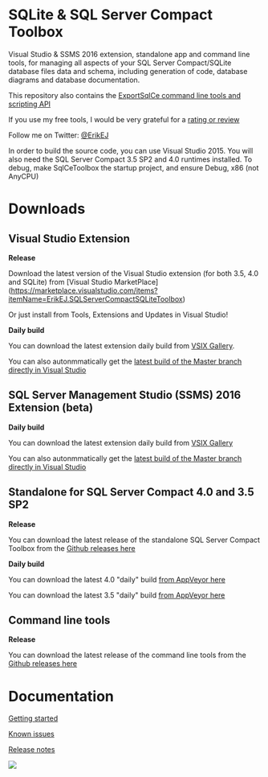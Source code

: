 # SQLite & SQL Server Compact Toolbox
Visual Studio & SSMS 2016 extension, standalone app and command line tools, for managing all aspects of your SQL Server Compact/SQLite database files data and schema, including generation of code, database diagrams and database documentation.

This repository also contains the [ExportSqlCe command line tools and scripting API](https://github.com/ErikEJ/SqlCeToolbox/wiki/Command-line-tools)

If you use my free tools, I would be very grateful for a [rating or review](https://marketplace.visualstudio.com/items?itemName=ErikEJ.SQLServerCompactSQLiteToolbox#review-details)

Follow me on Twitter: [@ErikEJ](http://twitter.com/ErikEJ)

In order to build the source code, you can use Visual Studio 2015. You will also need the SQL Server Compact 3.5 SP2 and 4.0 runtimes installed. To debug, make SqlCeToolbox the startup project, and ensure Debug, x86 (not AnyCPU)

# Downloads

## Visual Studio Extension

**Release**

Download the latest version of the Visual Studio extension (for both 3.5, 4.0 and SQLite) from  [Visual Studio MarketPlace]
(https://marketplace.visualstudio.com/items?itemName=ErikEJ.SQLServerCompactSQLiteToolbox)

Or just install from Tools, Extensions and Updates in Visual Studio!

**Daily build**

You can download the latest extension daily build from [VSIX Gallery](http://vsixgallery.com/extensions/41521019-e4c7-480c-8ea8-fc4a2c6f50aa/extension.vsix). 

You can also autonmmatically get the [latest build of the Master branch directly in Visual Studio](https://github.com/ErikEJ/SqlCeToolbox/wiki/Subscribing-to-latest-%22daily%22-build)

## SQL Server Management Studio (SSMS) 2016 Extension (beta) 

**Daily build**

You can download the latest extension daily build from [VSIX Gallery](http://vsixgallery.com/extension/d6c77c32-fe4b-4f6d-ad5d-f7b755212760/extension.vsix)

You can also autonmmatically get the [latest build of the Master branch directly in Visual Studio](https://github.com/ErikEJ/SqlCeToolbox/wiki/Subscribing-to-latest-%22daily%22-build)

## Standalone for SQL Server Compact 4.0 and 3.5 SP2 

**Release**

You can download the latest release of the standalone SQL Server Compact Toolbox from the [Github releases here](https://github.com/ErikEJ/SqlCeToolbox/releases)

**Daily build**

You can download the latest 4.0 "daily" build [from AppVeyor here](https://ci.appveyor.com/api/projects/ErikEJ/sqlcetoolbox/artifacts/SqlCe40ToolBox.zip?branch=master)

You can download the latest 3.5 "daily" build [from AppVeyor here](https://ci.appveyor.com/api/projects/ErikEJ/sqlcetoolbox/artifacts/SqlCe35ToolBox.zip?branch=master)

## Command line tools

**Release**

You can download the latest release of the command line tools from the [Github releases here](https://github.com/ErikEJ/SqlCeToolbox/releases)

# Documentation

[Getting started](https://github.com/ErikEJ/SqlCeToolbox/wiki)

[Known issues](https://github.com/ErikEJ/SqlCeToolbox/wiki/Known-issues)

[Release notes](https://github.com/ErikEJ/SqlCeToolbox/wiki/Release-notes)

![](https://github.com/ErikEJ/SqlCeToolbox/blob/master/img/toolbox1.png)
